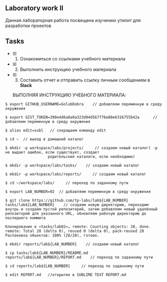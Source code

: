 ## Laboratory work II

Данная лабораторная работа посвещена изучению утилит для разработки проектов

## Tasks

- [x] 1. Ознакомиться со ссылками учебного материала
- [x] 2. Выполнить инструкцию учебного материала
- [x] 3. Составить отчет и отправить ссылку личным сообщением в **Slack**

  ВЫПОЛНЯЯ ИНСТРУКЦИЮ УЧЕБНОГО МАТЕРИАЛА: 
 
 ```
$ export GITHUB_USERNAME=GolubDobra    // добавляем переменную в среду окружения

$ export GIST_TOKEN=390e4d6a8a0a323d04d567f76e88e6316755b42a      // добавляем переменную в среду окружения

$ alias edit=subl   // сокращаем команду edit

$ cd ~  // выход в домашний каталог 

$ mkdir -p workspace/labs/projects/     // создаем новый каталог( -р не выдает ошибок, если существует, создает
                    родительские каталоги, если необходимо)

$ mkdir -p workspace/labs/tasks/    // создаем новый каталог

$ mkdir -p workspace/labs/reports/     // создаем новый каталог

$ cd ~/workspace/labs/     // переход по заданному пути

$ export LAB_NUMBER=02  // добавляем переменную в среду окружения 

$ git clone https://github.com/tp-labs/lab${LAB_NUMBER} tasks/lab${LAB_NUMBER}    // создаем новую директорию, переходим внутрь и создаем пустой репозиторий, затем добавляем новый удалённый репозиторий для указанного URL, обновляем рабочую директорию до последнего коммита

Клонирование в «tasks/lab02»… remote: Counting objects: 28, done.
remote: Total 28 (delta 0), reused 0 (delta 0), pack-reused 28 
Распаковка объектов: 100% (28/28), готово.

$ mkdir reports/lab${LAB_NUMBER}    // создаем новый каталог

$ cp tasks/lab${LAB_NUMBER}/README.md reports/lab${LAB_NUMBER}/REPORT.md    // переход по заданному пути
     
$ cd reports/lab${LAB_NUMBER}     // переход по заданному пути

$ edit REPORT.md   //открытие в SUBLIME TEXT REPORT.md
```
